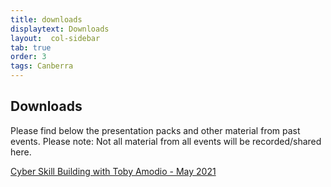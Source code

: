 ```yaml
---
title: downloads
displaytext: Downloads
layout:  col-sidebar
tab: true
order: 3
tags: Canberra
---
```


## Downloads
Please find below the presentation packs and other material from past events. Please note: Not all material from all events will be recorded/shared here.

<a href="assets/images/OWASP_MAY_2021_Presentation.pptx" download="OWASP_MAY_2021_Presentation.pptx">Cyber Skill Building with Toby Amodio - May 2021</a>
